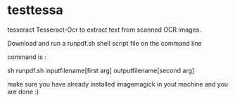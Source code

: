 # testtessa
tesseract
Tesseract-Ocr to extract text from scanned OCR images.

Download and run a runpdf.sh shell script file on the command line

command is  :

sh runpdf.sh inputfilename[first arg] outputfilename[second arg]


make sure you have already installed imagemagick in yout machine
and you are done :)
